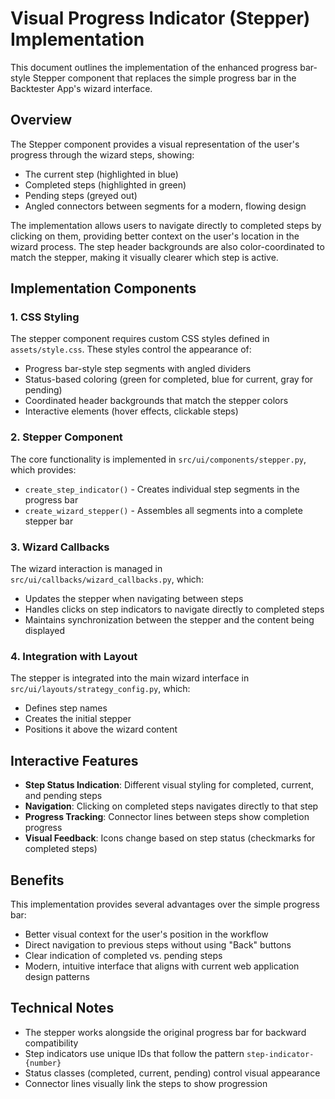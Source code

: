 # Visual Progress Indicator (Stepper) Implementation

This document outlines the implementation of the enhanced progress bar-style Stepper component that replaces the simple progress bar in the Backtester App's wizard interface.

## Overview

The Stepper component provides a visual representation of the user's progress through the wizard steps, showing:
- The current step (highlighted in blue)
- Completed steps (highlighted in green)
- Pending steps (greyed out)
- Angled connectors between segments for a modern, flowing design

The implementation allows users to navigate directly to completed steps by clicking on them, providing better context on the user's location in the wizard process. The step header backgrounds are also color-coordinated to match the stepper, making it visually clearer which step is active.

## Implementation Components

### 1. CSS Styling

The stepper component requires custom CSS styles defined in `assets/style.css`. These styles control the appearance of:
- Progress bar-style step segments with angled dividers
- Status-based coloring (green for completed, blue for current, gray for pending)
- Coordinated header backgrounds that match the stepper colors
- Interactive elements (hover effects, clickable steps)

### 2. Stepper Component

The core functionality is implemented in `src/ui/components/stepper.py`, which provides:
- `create_step_indicator()` - Creates individual step segments in the progress bar
- `create_wizard_stepper()` - Assembles all segments into a complete stepper bar

### 3. Wizard Callbacks

The wizard interaction is managed in `src/ui/callbacks/wizard_callbacks.py`, which:
- Updates the stepper when navigating between steps
- Handles clicks on step indicators to navigate directly to completed steps
- Maintains synchronization between the stepper and the content being displayed

### 4. Integration with Layout

The stepper is integrated into the main wizard interface in `src/ui/layouts/strategy_config.py`, which:
- Defines step names
- Creates the initial stepper
- Positions it above the wizard content

## Interactive Features

- **Step Status Indication**: Different visual styling for completed, current, and pending steps
- **Navigation**: Clicking on completed steps navigates directly to that step
- **Progress Tracking**: Connector lines between steps show completion progress
- **Visual Feedback**: Icons change based on step status (checkmarks for completed steps)

## Benefits

This implementation provides several advantages over the simple progress bar:
- Better visual context for the user's position in the workflow
- Direct navigation to previous steps without using "Back" buttons
- Clear indication of completed vs. pending steps
- Modern, intuitive interface that aligns with current web application design patterns

## Technical Notes

- The stepper works alongside the original progress bar for backward compatibility
- Step indicators use unique IDs that follow the pattern `step-indicator-{number}`
- Status classes (completed, current, pending) control visual appearance
- Connector lines visually link the steps to show progression
